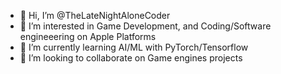 - 👋 Hi, I’m @TheLateNightAloneCoder
- 👀 I’m interested in Game Development, and Coding/Software engineeering on Apple Platforms
- 🌱 I’m currently learning AI/ML with PyTorch/Tensorflow
- 💞️ I’m looking to collaborate on Game engines projects
<!---
TheLateNightAloneCoder/TheLateNightAloneCoder is a ✨ special ✨ repository because its `README.md` (this file) appears on your GitHub profile.
You can click the Preview link to take a look at your changes.
--->

